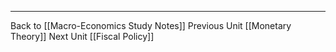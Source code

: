 
---
Back to [[Macro-Economics Study Notes]]
Previous Unit [[Monetary Theory]]
Next Unit [[Fiscal Policy]]